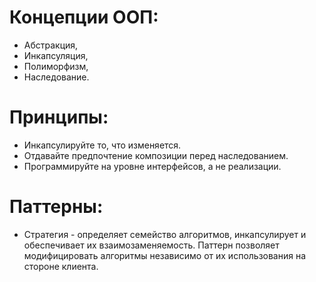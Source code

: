 # Концепции ООП:
- Абстракция,
- Инкапсуляция,
- Полиморфизм,
- Наследование.


# Принципы:
- Инкапсулируйте то, что изменяется.
- Отдавайте предпочтение композиции перед наследованием.
- Программируйте на уровне интерфейсов, а не реализации.


# Паттерны:
- Стратегия - определяет семейство алгоритмов, инкапсулирует и обеспечивает их взаимозаменяемость. Паттерн позволяет модифицировать алгоритмы независимо от их использования на стороне клиента.
